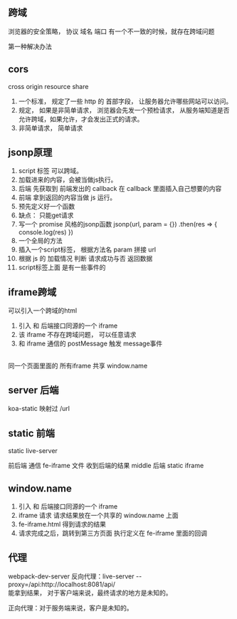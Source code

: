## 跨域
浏览器的安全策略， 
协议  域名  端口  有一个不一致的时候，就存在跨域问题

第一种解决办法
## cors
cross origin resource share
1. 一个标准， 规定了一些 http 的 首部字段，  让服务器允许哪些网站可以访问。
2. 规定， 如果是非简单请求， 浏览器会先发一个预检请求， 从服务端知道是否允许跨域，如果允许，才会发出正式的请求。
3. 非简单请求， 简单请求

## jsonp原理
1. script 标签 可以跨域。
2. 加载进来的内容，会被当做js执行。
3. 后端 先获取到 前端发出的 callback 在 callback 里面插入自己想要的内容
4. 前端 拿到返回的内容当做 js 运行。
5. 预先定义好一个函数
6. 缺点： 只能get请求
7. 写一个 promise 风格的jsonp函数
jsonp(url, param = {})
    .then(res => {
        console.log(res)
    })
1. 一个全局的方法
2. 插入一个script标签， 根据方法名 param 拼接 url
3. 根据 js 的 加载情况 判断 请求成功与否 返回数据
4. script标签上面 是有一些事件的


## iframe跨域
可以引入一个跨域的html
1. 引入 和 后端接口同源的一个 iframe
2. 该 iframe 不存在跨域问题， 可以任意请求
3. 和 iframe 通信的 postMessage 触发 message事件

## 
同一个页面里面的 所有iframe 共享 window.name

## server 后端
koa-static 映射过  /url

## static 前端
static live-server

前后端 通信   fe-iframe 文件 收到后端的结果 middle 后端 static iframe


## window.name 
1. 引入 和 后端接口同源的一个 iframe
2. iframe 请求 请求结果放在一个共享的 window.name 上面
3. fe-iframe.html 得到请求的结果
4. 请求完成之后，跳转到第三方页面  执行定义在 fe-iframe 里面的回调

## 代理

webpack-dev-server
反向代理：live-server --proxy=/api:http://localhost:8081/api/  
能拿到结果， 对于客户端来说，最终请求的地方是未知的。

正向代理：对于服务端来说，客户是未知的。